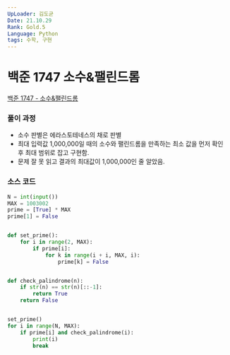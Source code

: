 ```yaml
---
UpLoader: 김도균
Date: 21.10.29
Rank: Gold.5
Language: Python
tags: 수학, 구현
---
```


# 백준 1747 소수&팰린드롬

[백준 1747 - 소수&팰린드롬](https://www.acmicpc.net/problem/1747)  
  

### 풀이 과정  

- 소수 판별은 에라스토테네스의 채로 판별
- 최대 입력값 1,000,000일 때의 소수와 팰린드롬을 만족하는 최소 값을 먼저 확인 후 최대 범위로 잡고 구현함.
- 문제 잘 못 읽고 결과의 최대값이 1,000,000인 줄 알았음.

### 소스 코드

```py
N = int(input())
MAX = 1003002
prime = [True] * MAX
prime[1] = False


def set_prime():
    for i in range(2, MAX):
        if prime[i]:
            for k in range(i + i, MAX, i):
                prime[k] = False


def check_palindrome(n):
    if str(n) == str(n)[::-1]:
        return True
    return False


set_prime()
for i in range(N, MAX):
    if prime[i] and check_palindrome(i):
        print(i)
        break
```